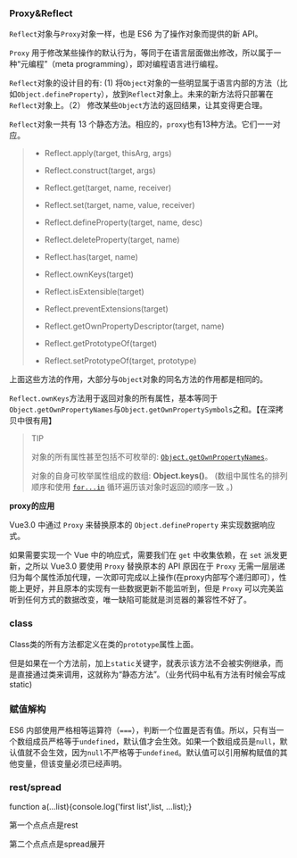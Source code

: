 ### Proxy&Reflect

`Reflect`对象与`Proxy`对象一样，也是 ES6 为了操作对象而提供的新 API。

`Proxy` 用于修改某些操作的默认行为，等同于在语言层面做出修改，所以属于一种“元编程”（meta programming），即对编程语言进行编程。

`Reflect`对象的设计目的有: (1)  将`Object`对象的一些明显属于语言内部的方法（比如`Object.defineProperty`），放到`Reflect`对象上。未来的新方法将只部署在`Reflect`对象上。（2） 修改某些`Object`方法的返回结果，让其变得更合理。



`Reflect`对象一共有 13 个静态方法。相应的，`proxy`也有13种方法。它们一一对应。

>- Reflect.apply(target, thisArg, args)
>
>- Reflect.construct(target, args)
>- Reflect.get(target, name, receiver)
>- Reflect.set(target, name, value, receiver)
>- Reflect.defineProperty(target, name, desc)
>- Reflect.deleteProperty(target, name)
>- Reflect.has(target, name)
>- Reflect.ownKeys(target)
>- Reflect.isExtensible(target)
>- Reflect.preventExtensions(target)
>- Reflect.getOwnPropertyDescriptor(target, name)
>- Reflect.getPrototypeOf(target)
>- Reflect.setPrototypeOf(target, prototype)

上面这些方法的作用，大部分与`Object`对象的同名方法的作用都是相同的。

`Reflect.ownKeys`方法用于返回对象的所有属性，基本等同于`Object.getOwnPropertyNames`与`Object.getOwnPropertySymbols`之和。【在深拷贝中很有用】

> TIP
>
> 对象的所有属性甚至包括不可枚举的: [`Object.getOwnPropertyNames`](https://developer.mozilla.org/zh-CN/docs/Web/JavaScript/Reference/Global_Objects/Object/getOwnPropertyNames)。
>
> 对象的自身可枚举属性组成的数组: **Object.keys()**。 (数组中属性名的排列顺序和使用 [`for...in`](https://developer.mozilla.org/zh-CN/docs/Web/JavaScript/Reference/Statements/for...in) 循环遍历该对象时返回的顺序一致 。)

**proxy的应用**

Vue3.0 中通过 `Proxy` 来替换原本的 `Object.defineProperty` 来实现数据响应式。

如果需要实现一个 Vue 中的响应式，需要我们在 `get` 中收集依赖，在 `set` 派发更新，之所以 Vue3.0 要使用 `Proxy` 替换原本的 API 原因在于 `Proxy` 无需一层层递归为每个属性添加代理，一次即可完成以上操作(在proxy内部写个递归即可），性能上更好，并且原本的实现有一些数据更新不能监听到，但是 `Proxy` 可以完美监听到任何方式的数据改变，唯一缺陷可能就是浏览器的兼容性不好了。




### class

Class类的所有方法都定义在类的`prototype`属性上面。

但是如果在一个方法前，加上`static`关键字，就表示该方法不会被实例继承，而是直接通过类来调用，这就称为“静态方法”。（业务代码中私有方法有时候会写成static)



### 赋值解构

ES6 内部使用严格相等运算符（`===`），判断一个位置是否有值。所以，只有当一个数组成员严格等于`undefined`，默认值才会生效。如果一个数组成员是`null`，默认值就不会生效，因为`null`不严格等于`undefined`。默认值可以引用解构赋值的其他变量，但该变量必须已经声明。



### rest/spread

function a(...list){console.log('first list',list, ...list);} 

第一个点点点是rest

第二个点点点是spread展开